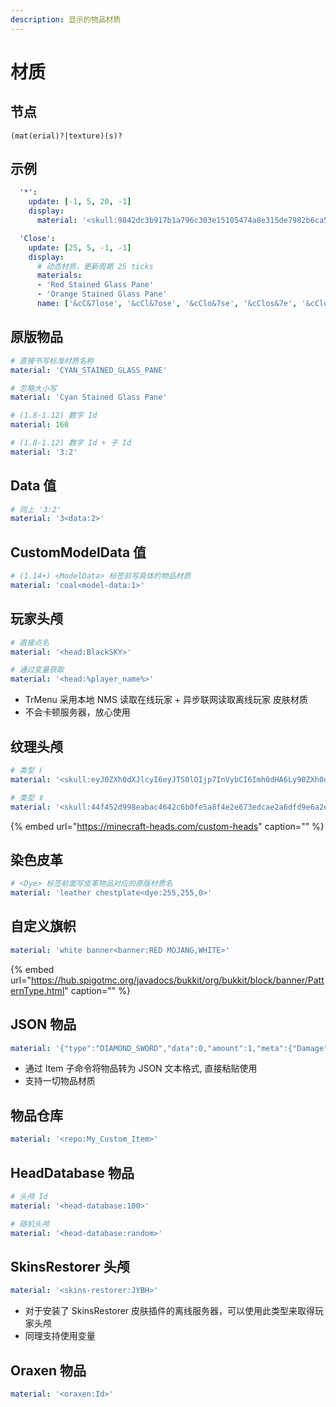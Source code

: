 ```yaml
---
description: 显示的物品材质
---
```


# 材质

## 节点

```text
(mat(erial)?|texture)(s)?
```

## 示例

```yaml
  '*':
    update: [-1, 5, 20, -1]
    display:
      material: '<skull:9842dc3b917b1a796c303e15105474a8e315de7982b6ca54feafb5a4d13d4e95>'
```

```yaml
  'Close':
    update: [25, 5, -1, -1]
    display:
      # 动态材质，更新周期 25 ticks
      materials:
      - 'Red Stained Glass Pane'
      - 'Orange Stained Glass Pane'
      name: ['&cC&7lose', '&cCl&7ose', '&cClo&7se', '&cClos&7e', '&cClose']
```

## 原版物品

```yaml
# 直接书写标准材质名称
material: 'CYAN_STAINED_GLASS_PANE'

# 忽略大小写
material: 'Cyan Stained Glass Pane'

# (1.8-1.12) 数字 Id
material: 160

# (1.8-1.12) 数字 Id + 子 Id
material: '3:2'
```

## Data 值

```yaml
# 同上 '3:2'
material: '3<data:2>'
```

## CustomModelData 值

```yaml
# (1.14+) <ModelData> 标签前写具体的物品材质
material: 'coal<model-data:1>'
```

## 玩家头颅

```yaml
# 直接点名
material: '<head:BlackSKY>'

# 通过变量获取
material: '<head:%player_name%>'
```

* TrMenu 采用本地 NMS 读取在线玩家 + 异步联网读取离线玩家 皮肤材质
* 不会卡顿服务器，放心使用

## 纹理头颅

```yaml
# 类型 Ⅰ
material: '<skull:eyJ0ZXh0dXJlcyI6eyJTS0lOIjp7InVybCI6Imh0dHA6Ly90ZXh0dXJlcy5taW5lY3JhZnQubmV0L3RleHR1cmUvNDRmNDUyZDk5OGVhYmFjNDY0MmM2YjBmZTVhOGY0ZTJlNjczZWRjYWUyYTZkZmQ5ZTZhMmU4NmU3ODZlZGFjMCJ9fX0=>'

# 类型 Ⅱ
material: '<skull:44f452d998eabac4642c6b0fe5a8f4e2e673edcae2a6dfd9e6a2e86e786edac0>'
```

{% embed url="https://minecraft-heads.com/custom-heads" caption="" %}

## 染色皮革

```yaml
# <Dye> 标签前面写皮革物品对应的原版材质名
material: 'leather chestplate<dye:255,255,0>'
```

## 自定义旗帜

```yaml
material: 'white banner<banner:RED MOJANG,WHITE>'
```

{% embed url="https://hub.spigotmc.org/javadocs/bukkit/org/bukkit/block/banner/PatternType.html" caption="" %}

## JSON 物品

```yaml
material: '{"type":"DIAMOND_SWORD","data":0,"amount":1,"meta":{"Damage":{"type":"INT","data":0}}}'
```

* 通过 Item 子命令将物品转为 JSON 文本格式, 直接粘贴使用
* 支持一切物品材质

## 物品仓库

```yaml
material: '<repo:My_Custom_Item>'
```

## HeadDatabase 物品

```yaml
# 头颅 Id
material: '<head-database:100>'

# 随机头颅
material: '<head-database:random>'
```

## SkinsRestorer 头颅

```yaml
material: '<skins-restorer:JYBH>'
```

* 对于安装了 SkinsRestorer 皮肤插件的离线服务器，可以使用此类型来取得玩家头颅
* 同理支持使用变量

## Oraxen 物品

```yaml
material: '<oraxen:Id>'
```

